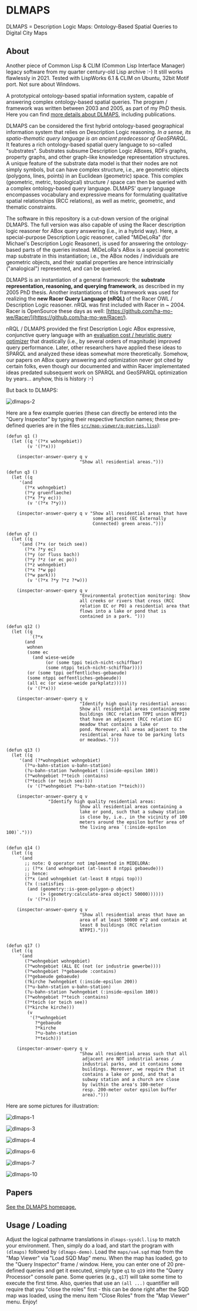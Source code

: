 # DLMAPS
DLMAPS = Description Logic Maps: Ontology-Based Spatial Queries to Digital City Maps

## About

Another piece of Common Lisp & CLIM (Common Lisp Interface Manager)
legacy software from my quarter century-old Lisp archive :-) It still
works flawlessly in 2021. Tested with LispWorks 6.1 & CLIM on Ubuntu,
32bit Motif port. Not sure about Windows.

A prototypical ontology-based spatial information system, capable of
answering complex ontology-based spatial queries. The program /
framework was written between 2003 and 2005, as part of my PhD thesis.
Here you can find [more details about
DLMAPS](https://www.michael-wessel.info/dlmaps.html), including
publications.

DLMAPS can be considered the first hybrid ontology-based geographical
information system that relies on Description Logic reasoning. *In a
sense, its spatio-thematic query language is an ancient predecessor of
GeoSPARQL.* It features a rich ontology-based spatial query language to
so-called "substrates". Substrates subsume Description Logic ABoxes,
RDFs graphs, property graphs, and other graph-like knowledge
representation structures. A unique feature of the substrate data
model is that their nodes are not simply symbols, but can have complex
structure, i.e., are geometric objects (polygons, lines, points) in an
Euclidean (geometric) space. This complex (geometric, metric,
topological) structure / space can then be queried with a complex
ontology-based query language. DLMAPS' query language encompasses
vocabulary and expressive means for formulating qualitative spatial
relationships (RCC relations), as well as metric, geometric, and
thematic constraints.

The software in this repository is a cut-down version of the original
DLMAPS. The full version was also capable of using the Racer
description logic reasoner for ABox query answering (i.e., in a hybrid
way). Here, a special-purpose Description Logic reasoner, called
"MiDeLoRa" (for Michael's Description Logic Reasoner), is used for
answering the ontology-based parts of the queries instead. MiDeLoRa's
ABox is a special geometric map substrate in this instantiation; i.e.,
the ABox nodes / individuals are geometric objects, and their spatial
properties are hence intrinsicially ("analogical") represented, and
can be queried. 

DLMAPS is an instantiation of a general framework: the **substrate
representation, reasoning, and querying framework**, as described in
my 2005 PhD thesis. Another instantiations of this framework was used
for realizing the **new Racer Query Language (nRQL)** of the Racer OWL
/ Description Logic reasoner. nRQL was first included with Racer in ~
2004. Racer is OpenSource these days as well:
[https://github.com/ha-mo-we/Racer/](https://github.com/ha-mo-we/Racer/).

nRQL / DLMAPS provided the first Description Logic ABox expressive,
conjunctive query language with an [evaluation cost / heuristic query
optimizer](https://github.com/lambdamikel/DLMAPS/blob/main/src/query/optimizer21.lisp)
that drastically (i.e., by several orders of magnitude) improved query
performance. Later, other researchers have applied these ideas to
SPARQL and analyzed these ideas somewhat more theoretically. Somehow,
our papers on ABox query answering and optimization never got cited by
certain folks, even though our documented and within Racer
implementated ideas predated subsequent work on SPARQL and GeoSPARQL
optimization by years... anyhow, this is history :-)

But back to DLMAPS: 

![dlmaps-2](pics/dlmaps-2.png)

Here are a few example queries (these can directly be entered into 
the "Query Inspector" by typing their respective function names;
these pre-defined queries are in the files 
[`src/map-viewer/q-queries.lisp`](./src/map-viewer/q-queries.lisp)): 

```
(defun q1 ()
  (let ((q '(?*x wohngebiet))
        (v '(?*x)))

    (inspector-answer-query q v
                            "Show all residential areas.")))

(defun q3 ()
  (let ((q 
	 '(and 
	   (?*x wohngebiet)
	   (?*y gruenflaeche)
	   (?*x ?*y ec)))
        (v '(?*x ?*y)))

    (inspector-answer-query q v "Show all residential areas that have
                                 some adjacent (EC Externally
                                 Connected) green areas.")))

(defun q7 ()
  (let ((q 
	 '(and (?*x (or teich see)) 
	   (?*x ?*y ec)
	   (?*y (or fluss bach))
	   (?*y ?*z (or ec po)) 
	   (?*z wohngebiet) 
	   (?*x ?*w pp)
	   (?*w park)))
        (v '(?*x ?*y ?*z ?*w)))

    (inspector-answer-query q v
                            "Environmental protection monitoring: Show
                            all creeks or rivers that cross (RCC
                            relation EC or PO) a residential area that
                            flows into a lake or pond that is
                            contained in a park. ")))

(defun q12 ()
  (let ((q
         `(?*x 
	   (and 
	    wohnen
	    (some ec
		  (and wiese-weide
		       (or (some tppi teich-nicht-schiffbar)
			   (some ntppi teich-nicht-schiffbar))))
	    (or (some tppi oeffentliches-gebaeude)
		(some ntppi oeffentliches-gebaeude))
	    (all ec (or wiese-weide parkplatz)))))
        (v '(?*x)))

    (inspector-answer-query q v
                            "Identify high quality residential areas:
                            Show all residential areas containing some
                            buildings (RCC relation TPPI union NTPPI)
                            that have an adjacent (RCC relation EC)
                            meadow that contains a lake or
                            pond. Moreover, all areas adjacent to the
                            residential area have to be parking lots
                            or meadows.")))

(defun q13 ()
  (let ((q 
	 '(and (?*wohngebiet wohngebiet)
	   (?*u-bahn-station u-bahn-station)
	   (?u-bahn-station ?wohngebiet (:inside-epsilon 100))
	   (?*wohngebiet ?*teich :contains)
	   (?*teich (or teich see))))
        (v '(?*wohngebiet ?*u-bahn-station ?*teich)))

    (inspector-answer-query q v 
			    "Identify high quality residential areas:
                            Show all residential areas containing a
                            lake or pond, such that a subway station
                            is close by, i.e., in the vicinity of 100
                            meters around the epsilon buffer area of
                            the living area `(:inside-epsilon 100)`.")))


(defun q14 ()
  (let ((q 
	 '(and 
	   ;; note: Q operator not implemented in MIDELORA: 
	   ;; (?*x (and wohngebiet (at-least 8 ntppi gebaeude)))
	   ;; hence: 
	   (?*x (and wohngebiet (at-least 8 ntppi top)))
	   (?x (:satisfies 
		(and (geometry::is-geom-polygon-p object)
		     (> (geometry:calculate-area object) 50000))))))
        (v '(?*x)))

    (inspector-answer-query q v
                            "Show all residential areas that have an
                            area of at least 50000 m^2 and contain at
                            least 8 buildings (RCC relation
                            NTPPI).")))


(defun q17 ()
  (let ((q 
	 '(and 
	   (?*wohngebiet wohngebiet)
	   (?*wohngebiet (ALL EC (not (or industrie gewerbe))))
	   (?*wohngebiet ?*gebaeude :contains)
	   (?*gebaeude gebaeude)
	   (?kirche ?wohngebiet (:inside-epsilon 200))
	   (?*u-bahn-station u-bahn-station)
	   (?u-bahn-station ?wohngebiet (:inside-epsilon 100))
	   (?*wohngebiet ?*teich :contains)
	   (?*teich (or teich see))
	   (?*kirche kirche)))
        (v
         '(?*wohngebiet 
           ?*gebaeude
           ?*kirche 
           ?*u-bahn-station
           ?*teich)))

    (inspector-answer-query q v
                            "Show all residential areas such that all
                             adjacent are NOT industrial areas /
                             industrial parks, and it contains some
                             buildings. Moreover, we require that it
                             contains a lake or pond, and that a
                             subway station and a church are close
                             by (within the area's 100-meter
                             resp. 200-meter outer epsilon buffer
                             area).")))
```

Here are some pictures for illustration: 

![dlmaps-1](pics/dlmaps-1.png)

![dlmaps-3](pics/dlmaps-3.png)

![dlmaps-4](pics/dlmaps-4.png)

![dlmaps-6](pics/dlmaps-6.png)

![dlmaps-7](pics/dlmaps-7.png)

![dlmaps-10](pics/dlmaps-10.png)

## Papers 

[See the DLMAPS homepage.](https://www.michael-wessel.info/dlmaps.html)

## Usage / Loading

Adjust the logical pathname translations in `dlmaps-sysdcl.lisp` to
match your environment. Then, simply do a load, and start the program
with `(dlmaps)` followed by `(dlmaps-demo)`. Load the `maps/va4.sqd`
map from the "Map Viewer" via "Load SQD Map" menu. When the map has
loaded, go to the "Query Inspector" frame / window. Here, you can
enter one of 20 pre-defined queries and get it executed, simply type
`q1` to `q19` into the "Query Processor" console pane. Some queries
(e.g., `q17`) will take some time to execute the first time. Also,
queries that use an `(all ...)` quantifier will require that you
"close the roles" first - this can be done right after the SQD map was
loaded, using the menu item "Close Roles" from the "Map Viewer"
menu. Enjoy!
